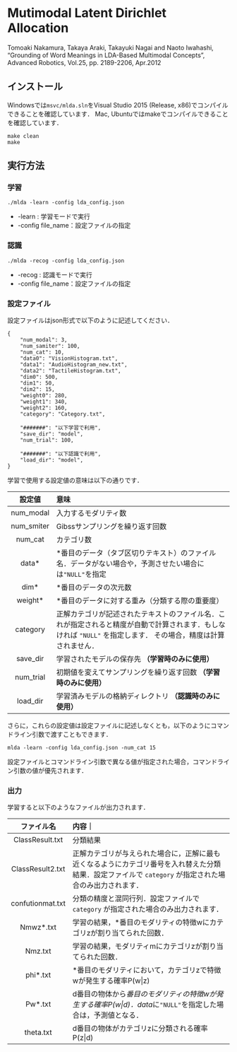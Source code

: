 # Mutimodal Latent Dirichlet Allocation
Tomoaki Nakamura, Takaya Araki, Takayuki Nagai and Naoto Iwahashi, “Grounding of Word Meanings in LDA-Based Multimodal Concepts”, Advanced Robotics, Vol.25, pp. 2189-2206, Apr.2012

## インストール
Windowsでは`msvc/mlda.sln`をVisual Studio 2015 (Release, x86)でコンパイルできることを確認しています．
Mac, Ubuntuではmakeでコンパイルできることを確認しています．

```
make clean
make
```

## 実行方法
### 学習

```
./mlda -learn -config lda_config.json
```

- -learn : 学習モードで実行
- -config file_name：設定ファイルの指定


### 認識
```
./mlda -recog -config lda_config.json
```


- -recog : 認識モードで実行
- -config file_name：設定ファイルの指定

### 設定ファイル

設定ファイルはjson形式で以下のように記述してください．

```
{
    "num_modal": 3,
    "num_samiter": 100,
    "num_cat": 10,
    "data0": "VisionHistogram.txt",
    "data1": "AudioHistogram_new.txt",
    "data2": "TactileHistogram.txt",
    "dim0": 500,
    "dim1": 50,
    "dim2": 15,
    "weight0": 280,
    "weight1": 340,
    "weight2": 160,
    "category": "Category.txt",

    "#######": "以下学習で利用",
    "save_dir": "model",
    "num_trial": 100,

    "#######": "以下認識で利用",
    "load_dir": "model",
}
```

学習で使用する設定値の意味は以下の通りです．

|設定値|意味|
|:----:|:------|
|num_modal     | 入力するモダリティ数 |
|num_smiter    | Gibssサンプリングを繰り返す回数 |
|num_cat       | カテゴリ数 |
|data*         | *番目のデータ（タブ区切りテキスト）のファイル名．データがない場合や，予測させたい場合には`"NULL"`を指定 |
|dim*          | *番目のデータの次元数 |
|weight*       | *番目のデータに対する重み（分類する際の重要度）|
|category      | 正解カテゴリが記述されたテキストのファイル名．これが指定されると精度が自動で計算されます．もしなければ `"NULL"` を指定します． その場合，精度は計算されません．|
|save_dir      | 学習されたモデルの保存先 **（学習時のみに使用）** |
|num_trial     | 初期値を変えてサンプリングを繰り返す回数 **（学習時のみに使用）** |
|load_dir      | 学習済みモデルの格納ディレクトリ **（認識時のみに使用）** |

さらに，これらの設定値は設定ファイルに記述しなくとも，以下のようにコマンドライン引数で渡すこともできます．

```
mlda -learn -config lda_config.json -num_cat 15
```

設定ファイルとコマンドライン引数で異なる値が指定された場合，コマンドライン引数の値が優先されます．

### 出力

学習すると以下のようなファイルが出力されます．

|ファイル名 | 内容｜
|:-------:|:----|
|ClassResult.txt     | 分類結果 |
|ClassResult2.txt    | 正解カテゴリが与えられた場合に，正解に最も近くなるようにカテゴリ番号を入れ替えた分類結果．設定ファイルで `category` が指定された場合のみ出力されます．|
|confutionmat.txt    | 分類の精度と混同行列．設定ファイルで `category` が指定された場合のみ出力されます． |
|Nmwz*.txt           | 学習の結果，*番目のモダリティの特徴wにカテゴリzが割り当てられた回数．|
|Nmz.txt             | 学習の結果，モダリティmにカテゴリzが割り当てられた回数．|
|phi*.txt            | *番目のモダリティにおいて，カテゴリzで特徴wが発生する確率P(w&#124;z) |
|Pw*.txt             | d番目の物体から*番目のモダリティの特徴wが発生する確率P(w&#124;d)．data*に`"NULL"`を指定した場合は，予測値となる．|
|theta.txt           | d番目の物体がカテゴリzに分類される確率P(z&#124;d) |




